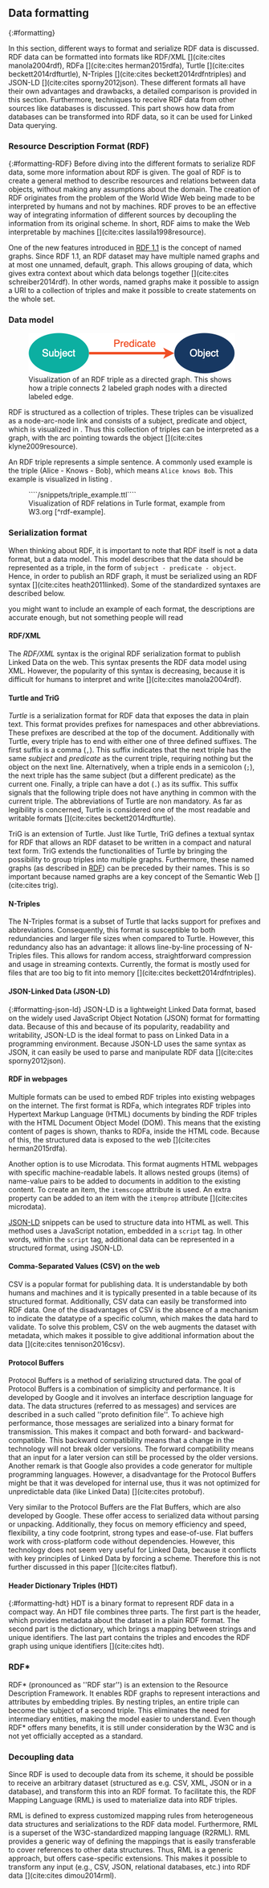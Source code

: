 ## Data formatting
{:#formatting}

In this section, different ways to format and serialize RDF data is discussed. RDF data can be formatted into formats like RDF/XML [](cite:cites manola2004rdf), RDFa [](cite:cites herman2015rdfa), Turtle [](cite:cites beckett2014rdfturtle), N-Triples [](cite:cites beckett2014rdfntriples) and JSON-LD [](cite:cites sporny2012json). These different formats all have their own advantages and drawbacks, a detailed comparison is provided in this section. Furthermore, techniques to receive RDF data from other sources like databases is discussed. This part shows how data from databases can be transformed into RDF data, so it can be used for Linked Data querying.

### Resource Description Format (RDF)
{:#formatting-RDF}
Before diving into the different formats to serialize RDF data, some more information about RDF is given. The goal of RDF is to create a general method to describe resources and relations between data objects, without making any assumptions about the domain. The creation of RDF originates from the problem of the World Wide Web being made to be interpreted by humans and not by machines. RDF proves to be an effective way of integrating information of different sources by decoupling the information from its original scheme. In short, RDF aims to make the Web interpretable by machines [](cite:cites lassila1998resource).

One of the new features introduced in [RDF 1.1](https://www.w3.org/TR/rdf11-concepts/) is the concept of named graphs. Since RDF 1.1, an RDF dataset may have multiple named graphs and at most one unnamed, default, graph. This allows grouping of data, which gives extra context about which data belongs together [](cite:cites schreiber2014rdf). In other words, named graphs make it possible to assign a URI to a collection of triples and make it possible to create statements on the whole set.

### Data model
<figure id="RDF">
<img src="images/spo.png" alt="[RDF statement]">
<figcaption markdown="block">
Visualization of an RDF triple as a directed graph. This shows how a triple connects 2 labeled graph nodes with a directed labeled edge.
</figcaption>
</figure>

RDF is structured as a collection of triples. These triples can be visualized as a node-arc-node link and consists of a subject, predicate and object, which is visualized in [](#RDF). Thus this collection of triples can be interpreted as a graph, with the arc pointing towards the object [](cite:cites klyne2009resource). 

An RDF triple represents a simple sentence. A commonly used example is the triple (Alice - Knows - Bob), which means ``Alice knows Bob``. This example is visualized in listing [](#triple-example).

<figure id="triple-example" class="listing">
````/snippets/triple_example.ttl````
<figcaption markdown="block">
Visualization of RDF relations in Turle format, example from W3.org [^rdf-example].
</figcaption>
</figure>

[^rdf-example]: https://www.w3.org/TR/turtle/

### Serialization format 
When thinking about RDF, it is important to note that RDF itself is not a data format, but a data model. This model describes that the data should be represented as a triple, in the form of `subject - predicate - object`. Hence, in order to publish an RDF graph, it must be serialized using an RDF syntax [](cite:cites heath2011linked). Some of the standardized syntaxes are described below.

<span class="comment" data-author="HD">you might want to include an example of each format, the descriptions are accurate enough, but not something people will read</span>

#### RDF/XML

The _RDF/XML_ syntax is the original RDF serialization format to publish Linked Data on the web. This syntax presents the RDF data model using XML. However, the popularity of this syntax is decreasing, because it is difficult for humans to interpret and write [](cite:cites manola2004rdf).

#### Turtle and TriG

_Turtle_ is a serialization format for RDF data that exposes the data in plain text. This format provides prefixes for namespaces and other abbreviations. These prefixes are described at the top of the document. Additionally with Turtle, every triple has to end with either one of three defined suffixes. The first suffix is a comma (`,`). This suffix indicates that the next triple has the same *subject* and *predicate* as the current triple, requiring nothing but the object on the next line. Alternatively, when a triple ends in a semicolon (`;`), the next triple has the same subject (but a different predicate) as the current one. Finally, a triple can have a dot (`.`) as its suffix. This suffix signals that the following triple does not have anything in common with the current triple. The abbreviations of Turtle are non mandatory. As far as legibility is concerned, Turtle is considered one of the most readable and writable formats [](cite:cites beckett2014rdfturtle). 

TriG is an extension of Turtle. Just like Turtle, TriG defines a textual syntax for RDF that allows an RDF dataset to be written in a compact and natural text form. TriG extends the functionalities of Turtle by bringing the possibility to group triples into multiple graphs. Furthermore, these named graphs (as described in [RDF](#formatting-RDF)) can be preceded by their names. This is so important because named graphs are a key concept of the Semantic Web [](cite:cites trig). 

#### N-Triples

The N-Triples format is a subset of Turtle that lacks support for prefixes and abbreviations. Consequently, this format is susceptible to both redundancies and larger file sizes when compared to Turtle. However, this redundancy also has an advantage: it allows line-by-line processing of N-Triples files. This allows for random access, straightforward compression and usage in streaming contexts. Currently, the format is mostly used for files that are too big to fit into memory [](cite:cites beckett2014rdfntriples).

#### JSON-Linked Data (JSON-LD)

{:#formatting-json-ld}
JSON-LD is a lightweight Linked Data format, based on the widely used JavaScript Object Notation (JSON) format for formatting data. Because of this and because of its popularity, readability and writability, JSON-LD is the ideal format to pass on Linked Data in a programming environment. Because JSON-LD uses the same syntax as JSON, it can easily be used to parse and manipulate RDF data [](cite:cites sporny2012json).

#### RDF in webpages

Multiple formats can be used to embed RDF triples into existing webpages on the internet. The first format is RDFa, which integrates RDF triples into Hypertext Markup Language (HTML) documents by binding the RDF triples with the HTML Document Object Model (DOM). This means that the existing content of pages is shown, thanks to RDFa, inside the HTML code. Because of this, the structured data is exposed to the web [](cite:cites herman2015rdfa).

Another option is to use Microdata. This format augments HTML webpages with specific machine-readable labels. It allows nested groups (items) of name-value pairs to be added to documents in addition to the existing content. To create an item, the `itemscope` attribute is used. An extra property can be added to an item with the `itemprop` attribute [](cite:cites microdata).

[JSON-LD](#formatting-json-ld) snippets can be used to structure data into HTML as well. This method uses a JavaScript notation, embedded in a `script` tag. In other words, within the `script` tag, additional data can be represented in a structured format, using JSON-LD.

#### Comma-Separated Values (CSV) on the web

CSV is a popular format for publishing data. It is understandable by both humans and machines and it is typically presented in a table because of its structured format. Additionally, CSV data can easily be transformed into RDF data. One of the disadvantages of CSV is the absence of a mechanism to indicate the datatype of a specific column, which makes the data hard to validate. To solve this problem, CSV on the web augments the dataset with metadata, which makes it possible to give additional information about the data [](cite:cites tennison2016csv).

#### Protocol Buffers

Protocol Buffers is a method of serializing structured data. The goal of Protocol Buffers is a combination of simplicity and performance. It is developed by Google and it involves an interface description language for data. The data structures (referred to as messages) and services are described in a such called ''proto definition file''. To achieve high performance, those messages are serialized into a binary format for transmission. This makes it compact and both forward- and backward-compatible. This backward compatibility means that a change in the technology will not break older versions. The forward compatibility means that an input for a later version can still be processed by the older versions. Another remark is that Google also provides a code generator for multiple programming languages. However, a disadvantage for the Protocol Buffers might be that it was developed for internal use, thus it was not optimized for unpredictable data (like Linked Data) [](cite:cites protobuf).

Very similar to the Protocol Buffers are the Flat Buffers, which are also developed by Google. These offer access to serialized data without parsing or unpacking. Additionally, they focus on memory efficiency and speed, flexibility, a tiny code footprint, strong types and ease-of-use. Flat buffers work with cross-platform code without dependencies. However, this technology does not seem very useful for Linked Data, because it conflicts with key principles of Linked Data by forcing a scheme. Therefore this is not further discussed in this paper [](cite:cites flatbuf).

#### Header Dictionary Triples (HDT)

{:#formatting-hdt}
HDT is a binary format to represent RDF data in a compact way. An HDT file combines three parts. The first part is the header, which provides metadata about the dataset in a plain RDF format. The second part is the dictionary, which brings a mapping between strings and unique identifiers. The last part contains the triples and encodes the RDF graph using unique identifiers [](cite:cites hdt).

### RDF*
RDF* (pronounced as ''RDF star'') is an extension to the Resource Description Framework. It enables RDF graphs to represent interactions and attributes by embedding triples. By nesting triples, an entire triple can become the subject of a second triple. This eliminates the need for intermediary entities, making the model easier to understand. Even though RDF* offers many benefits, it is still under consideration by the W3C and is not yet officially accepted as a standard.

### Decoupling data
Since RDF is used to decouple data from its scheme, it should be possible to receive an arbitrary dataset (structured as e.g. CSV, XML, JSON or in a database), and transform this into an RDF format. To facilitate this, the RDF Mapping Language (RML) is used to materialize data into RDF triples.

RML is defined to express customized mapping rules from heterogeneous data structures and serializations to the RDF data model. Furthermore, RML is a superset of the W3C-standardized mapping language (R2RML). RML provides a generic way of defining the mappings that is easily transferable to cover references to other data structures. Thus, RML is a generic approach, but offers case-specific extensions. This makes it possible to transform any input (e.g., CSV, JSON, relational databases, etc.) into RDF data [](cite:cites dimou2014rml).
